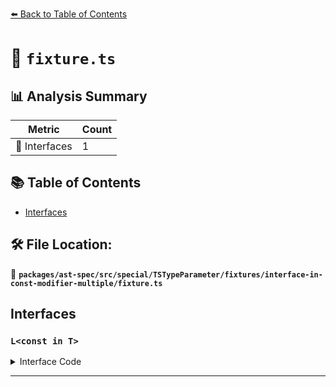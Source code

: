 [⬅️ Back to Table of Contents](../../../../../../../index.md)

# 📄 `fixture.ts`

## 📊 Analysis Summary

| Metric | Count |
|--------|-------|
| 📐 Interfaces | 1 |

## 📚 Table of Contents

- [Interfaces](#interfaces)

## 🛠️ File Location:
📂 **`packages/ast-spec/src/special/TSTypeParameter/fixtures/interface-in-const-modifier-multiple/fixture.ts`**

## Interfaces

### `L<const in T>`

<details><summary>Interface Code</summary>

```ts
interface L<const in T> {}
```
</details>


---